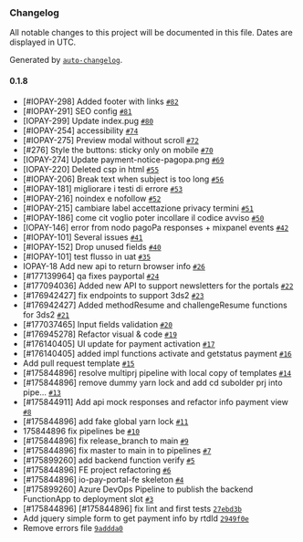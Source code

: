 ### Changelog

All notable changes to this project will be documented in this file. Dates are displayed in UTC.

Generated by [`auto-changelog`](https://github.com/CookPete/auto-changelog).

#### 0.1.8

- [#IOPAY-298] Added footer with links [`#82`](https://github.com/pagopa/io-pay-portal/pull/82)
- [#IOPAY-291] SEO config [`#81`](https://github.com/pagopa/io-pay-portal/pull/81)
- [IOPAY-299] Update index.pug [`#80`](https://github.com/pagopa/io-pay-portal/pull/80)
- [#IOPAY-254] accessibility [`#74`](https://github.com/pagopa/io-pay-portal/pull/74)
- [#IOPAY-275] Preview modal without scroll [`#72`](https://github.com/pagopa/io-pay-portal/pull/72)
- [#276] Style the buttons: sticky only on mobile [`#70`](https://github.com/pagopa/io-pay-portal/pull/70)
- [IOPAY-274] Update payment-notice-pagopa.png [`#69`](https://github.com/pagopa/io-pay-portal/pull/69)
- [IOPAY-220] Deleted csp in html [`#55`](https://github.com/pagopa/io-pay-portal/pull/55)
- [#IOPAY-206] Break text when subject is too long [`#56`](https://github.com/pagopa/io-pay-portal/pull/56)
- [#IOPAY-181] migliorare i testi di errore [`#53`](https://github.com/pagopa/io-pay-portal/pull/53)
- [#IOPAY-216] noindex e nofollow [`#52`](https://github.com/pagopa/io-pay-portal/pull/52)
- [#IOPAY-215] cambiare label accettazione privacy termini [`#51`](https://github.com/pagopa/io-pay-portal/pull/51)
- [#IOPAY-186] come cit voglio poter incollare il codice avviso [`#50`](https://github.com/pagopa/io-pay-portal/pull/50)
- [IOPAY-146] error from nodo pagoPa responses + mixpanel events [`#42`](https://github.com/pagopa/io-pay-portal/pull/42)
- [#IOPAY-101] Several issues [`#41`](https://github.com/pagopa/io-pay-portal/pull/41)
- [#IOPAY-152] Drop unused fields [`#40`](https://github.com/pagopa/io-pay-portal/pull/40)
- [#IOPAY-101] test flusso in uat [`#35`](https://github.com/pagopa/io-pay-portal/pull/35)
- IOPAY-18 Add new api to return browser info [`#26`](https://github.com/pagopa/io-pay-portal/pull/26)
- [#177139964] qa fixes payportal [`#24`](https://github.com/pagopa/io-pay-portal/pull/24)
- [#177094036] Added new API to support newsletters for the portals [`#22`](https://github.com/pagopa/io-pay-portal/pull/22)
- [#176942427] fix endpoints to support 3ds2 [`#23`](https://github.com/pagopa/io-pay-portal/pull/23)
- [#176942427] Added methodResume and challengeResume functions for 3ds2 [`#21`](https://github.com/pagopa/io-pay-portal/pull/21)
- [#177037465] Input fields validation [`#20`](https://github.com/pagopa/io-pay-portal/pull/20)
- [#176945278] Refactor visual & code  [`#19`](https://github.com/pagopa/io-pay-portal/pull/19)
- [#176140405] UI update for payment activation [`#17`](https://github.com/pagopa/io-pay-portal/pull/17)
- [#176140405] added impl functions activate and getstatus payment [`#16`](https://github.com/pagopa/io-pay-portal/pull/16)
- Add pull request template [`#15`](https://github.com/pagopa/io-pay-portal/pull/15)
- [#175844896] resolve multiprj pipeline with local copy of templates [`#14`](https://github.com/pagopa/io-pay-portal/pull/14)
- [#175844896] remove dummy yarn lock and add cd subolder prj into pipe… [`#13`](https://github.com/pagopa/io-pay-portal/pull/13)
- [#175844911] Add api mock responses and refactor info payment view [`#8`](https://github.com/pagopa/io-pay-portal/pull/8)
- [#175844896] add fake global yarn lock [`#11`](https://github.com/pagopa/io-pay-portal/pull/11)
- 175844896 fix pipelines be [`#10`](https://github.com/pagopa/io-pay-portal/pull/10)
- [#175844896] fix release_branch to main [`#9`](https://github.com/pagopa/io-pay-portal/pull/9)
- [#175844896] fix master to main in to pipelines [`#7`](https://github.com/pagopa/io-pay-portal/pull/7)
- [#175899260] add backend function verify [`#5`](https://github.com/pagopa/io-pay-portal/pull/5)
- [#175844896] FE project refactoring [`#6`](https://github.com/pagopa/io-pay-portal/pull/6)
- [#175844896] io-pay-portal-fe skeleton [`#4`](https://github.com/pagopa/io-pay-portal/pull/4)
- [#175899260] Azure DevOps Pipeline to publish the backend FunctionApp to deployment slot [`#3`](https://github.com/pagopa/io-pay-portal/pull/3)
- [#175844896] [#175844896] fix lint and first tests [`27ebd3b`](https://github.com/pagopa/io-pay-portal/commit/27ebd3bbc3eb81b33cae503ddd0965dde8cac34f)
- Add jquery simple form to get payment info by rtdId [`2949f0e`](https://github.com/pagopa/io-pay-portal/commit/2949f0e202f8d93b8cbc9ac37477c43543d76b33)
- Remove errors file [`9addda0`](https://github.com/pagopa/io-pay-portal/commit/9addda01ebd635a88485ac8257dcc0619a8b88e7)
